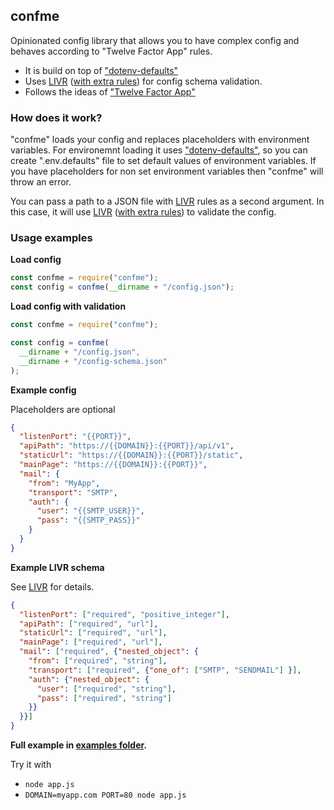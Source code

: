 ## confme

Opinionated config library that allows you to have complex config and behaves according to "Twelve Factor App" rules.

- It is build on top of ["dotenv-defaults"](https://www.npmjs.com/package/dotenv-defaults)
- Uses [LIVR](https://www.npmjs.com/package/livr) ([with extra rules](https://www.npmjs.com/package/livr-extra-rules)) for config schema validation.
- Follows the ideas of ["Twelve Factor App"](https://12factor.net/config)

### How does it work?

"confme" loads your config and replaces placeholders with environment variables. For environemnt loading it uses ["dotenv-defaults"](https://www.npmjs.com/package/dotenv-defaults), so you can create ".env.defaults" file to set default values of environment variables. If you have placeholders for non set environment variables then "confme" will throw an error.

You can pass a path to a JSON file with [LIVR](https://www.npmjs.com/package/livr) rules as a second argument. In this case, it will use [LIVR](https://www.npmjs.com/package/livr) ([with extra rules](https://www.npmjs.com/package/livr-extra-rules)) to validate the config.

### Usage examples

**Load config**

```javascript
const confme = require("confme");
const config = confme(__dirname + "/config.json");
```

**Load config with validation**

```javascript
const confme = require("confme");

const config = confme(
  __dirname + "/config.json",
  __dirname + "/config-schema.json"
);
```

**Example config**

Placeholders are optional

```json
{
  "listenPort": "{{PORT}}",
  "apiPath": "https://{{DOMAIN}}:{{PORT}}/api/v1",
  "staticUrl": "https://{{DOMAIN}}:{{PORT}}/static",
  "mainPage": "https://{{DOMAIN}}:{{PORT}}",
  "mail": {
    "from": "MyApp",
    "transport": "SMTP",
    "auth": {
      "user": "{{SMTP_USER}}",
      "pass": "{{SMTP_PASS}}"
    }
  }
}
```

**Example LIVR schema**

See [LIVR](https://www.npmjs.com/package/livr) for details.

```json
{
  "listenPort": ["required", "positive_integer"],
  "apiPath": ["required", "url"],
  "staticUrl": ["required", "url"],
  "mainPage": ["required", "url"],
  "mail": ["required", {"nested_object": {
    "from": ["required", "string"],
    "transport": ["required", {"one_of": ["SMTP", "SENDMAIL"] }],
    "auth": {"nested_object": {
      "user": ["required", "string"],
      "pass": ["required", "string"]
    }}
  }}]
}
```

**Full example in [examples folder](./examples).**

Try it with

- `node app.js`
- `DOMAIN=myapp.com PORT=80 node app.js`